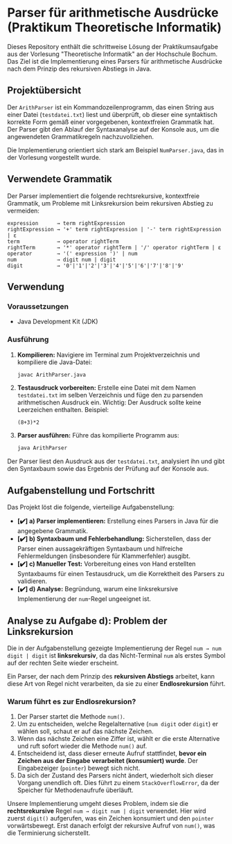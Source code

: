 # Parser für arithmetische Ausdrücke (Praktikum Theoretische Informatik)

Dieses Repository enthält die schrittweise Lösung der Praktikumsaufgabe aus der Vorlesung "Theoretische Informatik" an der Hochschule Bochum. Das Ziel ist die Implementierung eines Parsers für arithmetische Ausdrücke nach dem Prinzip des rekursiven Abstiegs in Java.

## Projektübersicht

Der `ArithParser` ist ein Kommandozeilenprogramm, das einen String aus einer Datei (`testdatei.txt`) liest und überprüft, ob dieser eine syntaktisch korrekte Form gemäß einer vorgegebenen, kontextfreien Grammatik hat. Der Parser gibt den Ablauf der Syntaxanalyse auf der Konsole aus, um die angewendeten Grammatikregeln nachzuvollziehen.

Die Implementierung orientiert sich stark am Beispiel `NumParser.java`, das in der Vorlesung vorgestellt wurde.

## Verwendete Grammatik

Der Parser implementiert die folgende rechtsrekursive, kontextfreie Grammatik, um Probleme mit Linksrekursion beim rekursiven Abstieg zu vermeiden:

```gram
expression      → term rightExpression
rightExpression → '+' term rightExpression | '-' term rightExpression | ε
term            → operator rightTerm
rightTerm       → '*' operator rightTerm | '/' operator rightTerm | ε
operator        → '(' expression ')' | num
num             → digit num | digit
digit           → '0'|'1'|'2'|'3'|'4'|'5'|'6'|'7'|'8'|'9'
```

## Verwendung

### Voraussetzungen
* Java Development Kit (JDK)

### Ausführung
1.  **Kompilieren:** Navigiere im Terminal zum Projektverzeichnis und kompiliere die Java-Datei:
    ```sh
    javac ArithParser.java
    ```

2.  **Testausdruck vorbereiten:** Erstelle eine Datei mit dem Namen `testdatei.txt` im selben Verzeichnis und füge den zu parsenden arithmetischen Ausdruck ein. Wichtig: Der Ausdruck sollte keine Leerzeichen enthalten. Beispiel:
    ```
    (8+3)*2
    ```

3.  **Parser ausführen:** Führe das kompilierte Programm aus:
    ```sh
    java ArithParser
    ```

Der Parser liest den Ausdruck aus der `testdatei.txt`, analysiert ihn und gibt den Syntaxbaum sowie das Ergebnis der Prüfung auf der Konsole aus.

## Aufgabenstellung und Fortschritt

Das Projekt löst die folgende, vierteilige Aufgabenstellung:

-   **[✔️] a) Parser implementieren:** Erstellung eines Parsers in Java für die angegebene Grammatik.
-   **[✔️] b) Syntaxbaum und Fehlerbehandlung:** Sicherstellen, dass der Parser einen aussagekräftigen Syntaxbaum und hilfreiche Fehlermeldungen (insbesondere für Klammerfehler) ausgibt.
-   **[✔️] c) Manueller Test:** Vorbereitung eines von Hand erstellten Syntaxbaums für einen Testausdruck, um die Korrektheit des Parsers zu validieren.
-   **[✔️] d) Analyse:** Begründung, warum eine linksrekursive Implementierung der `num`-Regel ungeeignet ist.

## Analyse zu Aufgabe d): Problem der Linksrekursion

Die in der Aufgabenstellung gezeigte Implementierung der Regel `num → num digit | digit` ist **linksrekursiv**, da das Nicht-Terminal `num` als erstes Symbol auf der rechten Seite wieder erscheint.

Ein Parser, der nach dem Prinzip des **rekursiven Abstiegs** arbeitet, kann diese Art von Regel nicht verarbeiten, da sie zu einer **Endlosrekursion** führt.

### Warum führt es zur Endlosrekursion?
1.  Der Parser startet die Methode `num()`.
2.  Um zu entscheiden, welche Regelalternative (`num digit` oder `digit`) er wählen soll, schaut er auf das nächste Zeichen.
3.  Wenn das nächste Zeichen eine Ziffer ist, wählt er die erste Alternative und ruft sofort wieder die Methode `num()` auf.
4.  Entscheidend ist, dass dieser erneute Aufruf stattfindet, **bevor ein Zeichen aus der Eingabe verarbeitet (konsumiert) wurde**. Der Eingabezeiger (`pointer`) bewegt sich nicht.
5.  Da sich der Zustand des Parsers nicht ändert, wiederholt sich dieser Vorgang unendlich oft. Dies führt zu einem `StackOverflowError`, da der Speicher für Methodenaufrufe überläuft.

Unsere Implementierung umgeht dieses Problem, indem sie die **rechtsrekursive** Regel `num → digit num | digit` verwendet. Hier wird zuerst `digit()` aufgerufen, was ein Zeichen konsumiert und den `pointer` vorwärtsbewegt. Erst danach erfolgt der rekursive Aufruf von `num()`, was die Terminierung sicherstellt.